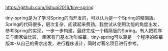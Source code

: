 https://github.com/lishuai2016/tiny-spring

tiny-spring是为了学习Spring的而开发的，可以认为是一个Spring的精简版。
Spring的代码很多，层次复杂，阅读起来费劲。我尝试从使用功能的角度出发，
参考Spring的实现，一步一步构建，最终完成一个精简版的Spring。有人把程序员与画家做比较，
画家有门基本功叫临摹，tiny-spring可以算是一个程序的临摹版本-从自己的需求出发，进行程序设计，同时对著名项目进行参考。